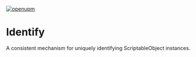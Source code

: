 [![openupm](https://img.shields.io/npm/v/com.beardphantom.identify?label=openupm&registry_uri=https://package.openupm.com)](https://openupm.com/packages/com.beardphantom.identify/)
# Identify
A consistent mechanism for uniquely identifying ScriptableObject instances.
